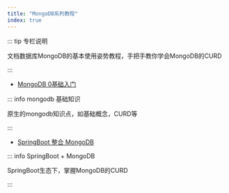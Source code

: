 ```yaml
---
title: "MongoDB系列教程"
index: true
---
```


::: tip 专栏说明

文档数据库MongoDB的基本使用姿势教程，手把手教你学会MongoDB的CURD

:::


- [MongoDB 0基础入门](./basic)

::: info mongodb 基础知识

原生的mongodb知识点，如基础概念，CURD等

:::


- [SpringBoot 整合 MongoDB](/spring/db/MongoDB/)

::: info SpringBoot + MongoDB

SpringBoot生态下，掌握MongoDB的CURD

:::